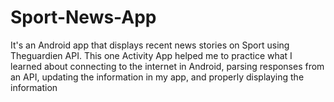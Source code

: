# Sport-News-App
It's an Android app that displays recent news stories on Sport using Theguardien API. This one Activity App helped me to practice what I learned about connecting to the internet in Android, parsing responses from an API, updating the information in my app, and properly displaying the information
